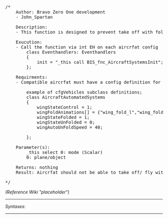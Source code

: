 <pre>/*
	Author: Bravo Zero One development
	- John_Spartan

	Description:
	- This function is designed to prevent take off with folded wings on the Jets DLC aircraft that have such useraction/function enabled.

	Exucution:
	- Call the function via int EH on each aircrfat config
		class Eventhandlers: Eventhandlers
		{
			init = "_this call BIS_fnc_AircraftSystemsInit";
		};

	Requirments:
	- Compatible aircrfat must have a config definition for all subsytems that will be invoked by this function

		example of cfgVehicles subclass definitions;
		class AircraftAutomatedSystems
		{
			wingStateControl = 1;											//enable automated wing state control to prevent player to take off with folded wings
			wingFoldAnimations[] = {"wing_fold_l","wing_fold_r","wing_fold_cover_l", "wing_fold_cover_r"};		//foldable wing animation list
			wingStateFolded = 1;											//animation state when folded
			wingStateUnFolded = 0;											//animation state when un-folded
			wingAutoUnFoldSpeed = 40;										//speed treshold when triger this feature, and unfold wings for player

		};

	Parameter(s):
		_this select 0: mode (Scalar)
		0: plane/object

	Returns: nothing
	Result: Aircrfat should not be able to take off/ fly with wings folded

*/</pre>

*(Reference Wiki "placeholder")*


---
*Syntaxes:*

<!-- [] call `BIS_fnc_aircraftWingStateCheck` -->

---
